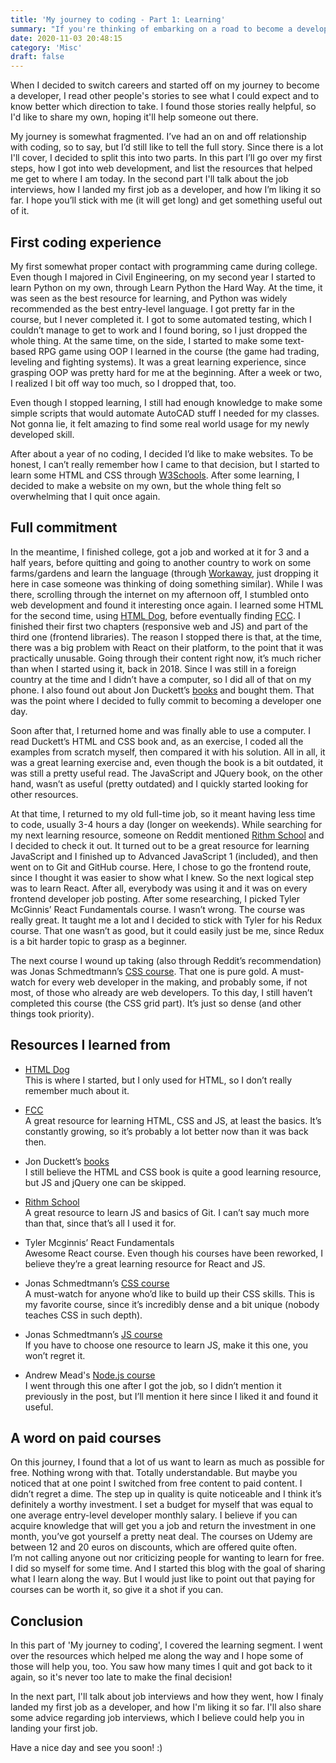 ```yaml
---
title: 'My journey to coding - Part 1: Learning'
summary: "If you're thinking of embarking on a road to become a developer, you can read this post to see how it went for me. It was a long journey, but it paid off in the end. At the end of the post, I list the resources I learned from, so feel free to check them out. Just keep in mind that things move forward quickly in web development, so some of those might be outdated."
date: 2020-11-03 20:48:15
category: 'Misc'
draft: false
---
```


When I decided to switch careers and started off on my journey to become a developer, I read other people's stories to see what I could expect and to know better which direction to take. I found those stories really helpful, so I'd like to share my own, hoping it'll help someone out there.

My journey is somewhat fragmented. I’ve had an on and off relationship with coding, so to say, but I’d still like to tell the full story. Since there is a lot I'll cover, I decided to split this into two parts. In this part I’ll go over my first steps, how I got into web development, and list the resources that helped me get to where I am today. In the second part I'll talk about the job interviews, how I landed my first job as a developer, and how I’m liking it so far. I hope you’ll stick with me (it will get long) and get something useful out of it.

## First coding experience

My first somewhat proper contact with programming came during college. Even though I majored in Civil Engineering, on my second year I started to learn Python on my own, through Learn Python the Hard Way. At the time, it was seen as the best resource for learning, and Python was widely recommended as the best entry-level language. I got pretty far in the course, but I never completed it. I got to some automated testing, which I couldn’t manage to get to work and I found boring, so I just dropped the whole thing. At the same time, on the side, I started to make some text-based RPG game using OOP I learned in the course (the game had trading, leveling and fighting systems). It was a great learning experience, since grasping OOP was pretty hard for me at the beginning. After a week or two, I realized I bit off way too much, so I dropped that, too.

Even though I stopped learning, I still had enough knowledge to make some simple scripts that would automate AutoCAD stuff I needed for my classes. Not gonna lie, it felt amazing to find some real world usage for my newly developed skill.

After about a year of no coding, I decided I’d like to make websites. To be honest, I can’t really remember how I came to that decision, but I started to learn some HTML and CSS through [W3Schools](https://www.w3schools.com/). After some learning, I decided to make a website on my own, but the whole thing felt so overwhelming that I quit once again.

## Full commitment

In the meantime, I finished college, got a job and worked at it for 3 and a half years, before quitting and going to another country to work on some farms/gardens and learn the language (through [Workaway](https://www.workaway.info/), just dropping it here in case someone was thinking of doing something similar). While I was there, scrolling through the internet on my afternoon off, I stumbled onto web development and found it interesting once again. I learned some HTML for the second time, using [HTML Dog](https://htmldog.com/), before eventually finding [FCC](https://www.freecodecamp.org/). I finished their first two chapters (responsive web and JS) and part of the third one (frontend libraries). The reason I stopped there is that, at the time, there was a big problem with React on their platform, to the point that it was practically unusable. Going through their content right now, it’s much richer than when I started using it, back in 2018. Since I was still in a foreign country at the time and I didn’t have a computer, so I did all of that on my phone. I also found out about Jon Duckett’s [books](https://www.amazon.com/gp/product/1118907442/ref=dbs_a_def_rwt_bibl_vppi_i0) and bought them. That was the point where I decided to fully commit to becoming a developer one day.

Soon after that, I returned home and was finally able to use a computer. I read Duckett’s HTML and CSS book and, as an exercise, I coded all the examples from scratch myself, then compared it with his solution. All in all, it was a great learning exercise and, even though the book is a bit outdated, it was still a pretty useful read. The JavaScript and JQuery book, on the other hand, wasn’t as useful (pretty outdated) and I quickly started looking for other resources.

At that time, I returned to my old full-time job, so it meant having less time to code, usually 3-4 hours a day (longer on weekends).
While searching for my next learning resource, someone on Reddit mentioned [Rithm School](https://www.rithmschool.com/courses) and I decided to check it out. It turned out to be a great resource for learning JavaScript and I finished up to Advanced JavaScript 1 (included), and then went on to Git and GitHub course. Here, I chose to go the frontend route, since I thought it was easier to show what I knew. So the next logical step was to learn React. After all, everybody was using it and it was on every frontend developer job posting. After some researching, I picked Tyler McGinnis’ React Fundamentals course. I wasn’t wrong. The course was really great. It taught me a lot and I decided to stick with Tyler for his Redux course. That one wasn’t as good, but it could easily just be me, since Redux is a bit harder topic to grasp as a beginner.

The next course I wound up taking (also through Reddit’s recommendation) was Jonas Schmedtmann’s [CSS course](https://www.udemy.com/course/advanced-css-and-sass/). That one is pure gold. A must-watch for every web developer in the making, and probably some, if not most, of those who already are web developers. To this day, I still haven’t completed this course (the CSS grid part). It’s just so dense (and other things took priority).

## Resources I learned from

- [HTML Dog](https://htmldog.com/)  
   This is where I started, but I only used for HTML, so I don’t really remember much about it.

- [FCC](https://www.freecodecamp.org/)  
   A great resource for learning HTML, CSS and JS, at least the basics. It’s constantly growing, so it’s probably a lot better now than it was back then.

- Jon Duckett’s [books](https://www.amazon.com/gp/product/1118907442/ref=dbs_a_def_rwt_bibl_vppi_i0)  
   I still believe the HTML and CSS book is quite a good learning resource, but JS and jQuery one can be skipped.

- [Rithm School](https://www.rithmschool.com/courses)  
   A great resource to learn JS and basics of Git. I can’t say much more than that, since that’s all I used it for.

- Tyler Mcginnis’ React Fundamentals  
   Awesome React course. Even though his courses have been reworked, I believe they’re a great learning resource for React and JS.

- Jonas Schmedtmann’s [CSS course](https://www.udemy.com/course/advanced-css-and-sass/)  
   A must-watch for anyone who’d like to build up their CSS skills. This is my favorite course, since it’s incredibly dense and a bit unique (nobody teaches CSS in such depth).

- Jonas Schmedtmann’s [JS course](https://www.udemy.com/course/the-complete-javascript-course/)  
   If you have to choose one resource to learn JS, make it this one, you won’t regret it.

- Andrew Mead's [Node.js course](https://www.udemy.com/course/the-complete-nodejs-developer-course-2/)  
   I went through this one after I got the job, so I didn’t mention it previously in the post, but I’ll mention it here since I liked it and found it useful.

## A word on paid courses

On this journey, I found that a lot of us want to learn as much as possible for free. Nothing wrong with that. Totally understandable. But maybe you noticed that at one point I switched from free content to paid content. I didn’t regret a dime. The step up in quality is quite noticeable and I think it’s definitely a worthy investment. I set a budget for myself that was equal to one average entry-level developer monthly salary. I believe if you can acquire knowledge that will get you a job and return the investment in one month, you’ve got yourself a pretty neat deal. The courses on Udemy are between 12 and 20 euros on discounts, which are offered quite often.  
I’m not calling anyone out nor criticizing people for wanting to learn for free. I did so myself for some time. And I started this blog with the goal of sharing what I learn along the way. But I would just like to point out that paying for courses can be worth it, so give it a shot if you can.

## Conclusion

In this part of 'My journey to coding', I covered the learning segment. I went over the resources which helped me along the way and I hope some of those will help you, too. You saw how many times I quit and got back to it again, so it's never too late to make the final decision!

In the next part, I'll talk about job interviews and how they went, how I finaly landed my first job as a developer, and how I'm liking it so far. I'll also share some advice regarding job interviews, which I believe could help you in landing your first job.

Have a nice day and see you soon! :)

